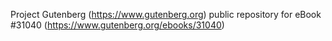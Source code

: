 Project Gutenberg (https://www.gutenberg.org) public repository for eBook #31040 (https://www.gutenberg.org/ebooks/31040)
